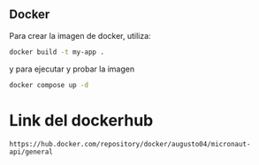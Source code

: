 ## Docker

Para crear la imagen de docker, utiliza:

```bash
docker build -t my-app .
```

y para ejecutar y probar la imagen

```bash
docker compose up -d
```


# Link del dockerhub

```plaintext
https://hub.docker.com/repository/docker/augusto04/micronaut-api/general
```
